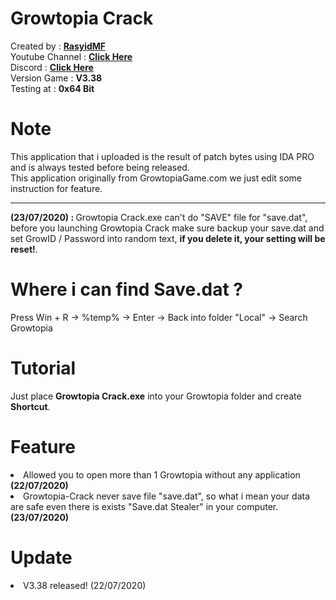 # Growtopia Crack
Created by : <a href="https://www.facebook.com/RasyidMFS"><b>RasyidMF</b></a><br>
Youtube Channel : <b><a href="https://www.youtube.com/channel/UCfCZ5cZsv33PUCo09Q5KXCA">Click Here</a></b><br>
Discord : <b><a href="https://discord.gg/gw25J5n">Click Here</a></b><br>
Version Game : <b>V3.38</b><br>
Testing at : <b>0x64 Bit</b><br>

# Note
This application that i uploaded is the result of patch bytes using IDA PRO and is always tested before being released.<br>
This application originally from GrowtopiaGame.com we just edit some instruction for feature.<br>
<hr>
<b>(23/07/2020) : </b>Growtopia Crack.exe can't do "SAVE" file for "save.dat", before you launching Growtopia Crack make sure backup your save.dat and set GrowID / Password into random text, <b>if you delete it, your setting will be reset!</b>.

# Where i can find Save.dat ?
Press Win + R -> %temp% -> Enter -> Back into folder "Local" -> Search Growtopia

# Tutorial
Just place <b>Growtopia Crack.exe</b> into your Growtopia folder and create <b>Shortcut</b>.

# Feature
<li>Allowed you to open more than 1 Growtopia without any application <b>(22/07/2020)</b></li>
<li>Growtopia-Crack never save file "save.dat", so what i mean your data are safe even there is exists "Save.dat Stealer" in your computer.<b> (23/07/2020)</b></li>

# Update
<li>V3.38 released! (22/07/2020)</li>
